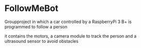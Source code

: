 # FollowMeBot
Groupproject in which a car controlled by a RaspberryPi 3 B+ is programmed to follow a person

it contains the motors, a camera module to track the person and a ultrasound sensor to avoid obstacles
